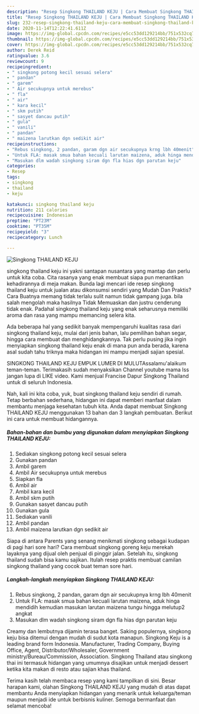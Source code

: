 ```yaml
---
description: "Resep Singkong THAILAND KEJU | Cara Membuat Singkong THAILAND KEJU Yang Bisa Manjain Lidah"
title: "Resep Singkong THAILAND KEJU | Cara Membuat Singkong THAILAND KEJU Yang Bisa Manjain Lidah"
slug: 232-resep-singkong-thailand-keju-cara-membuat-singkong-thailand-keju-yang-bisa-manjain-lidah
date: 2020-11-14T12:22:41.611Z
image: https://img-global.cpcdn.com/recipes/e5cc53dd129214bb/751x532cq70/singkong-thailand-keju-foto-resep-utama.jpg
thumbnail: https://img-global.cpcdn.com/recipes/e5cc53dd129214bb/751x532cq70/singkong-thailand-keju-foto-resep-utama.jpg
cover: https://img-global.cpcdn.com/recipes/e5cc53dd129214bb/751x532cq70/singkong-thailand-keju-foto-resep-utama.jpg
author: Derek Reid
ratingvalue: 3.6
reviewcount: 9
recipeingredient:
- " singkong potong kecil sesuai selera"
- " pandan"
- " garem"
- " Air secukupnya untuk merebus"
- " fla"
- " air"
- " kara kecil"
- " skm putih"
- " sasyet dancau putih"
- " gula"
- " vanili"
- " pandan"
- " maizena larutkan dgn sedikit air"
recipeinstructions:
- "Rebus singkong, 2 pandan, garam dgn air secukupnya krng lbh 40menit"
- "Untuk FLA: masak smua bahan kecuali larutan maizena, aduk hinga mendidih kemudian masukan larutan maizena tungu hingga melutup2 angkat"
- "Masukan dlm wadah singkong siram dgn fla hias dgn parutan keju"
categories:
- Resep
tags:
- singkong
- thailand
- keju

katakunci: singkong thailand keju 
nutrition: 211 calories
recipecuisine: Indonesian
preptime: "PT23M"
cooktime: "PT35M"
recipeyield: "3"
recipecategory: Lunch

---
```



![Singkong THAILAND KEJU](https://img-global.cpcdn.com/recipes/e5cc53dd129214bb/751x532cq70/singkong-thailand-keju-foto-resep-utama.jpg)


singkong thailand keju ini yakni santapan nusantara yang mantap dan perlu untuk kita coba. Cita rasanya yang enak membuat siapa pun menantikan kehadirannya di meja makan.
Bunda lagi mencari ide resep singkong thailand keju untuk jualan atau dikonsumsi sendiri yang Mudah Dan Praktis? Cara Buatnya memang tidak terlalu sulit namun tidak gampang juga. bila salah mengolah maka hasilnya Tidak Memuaskan dan justru cenderung tidak enak. Padahal singkong thailand keju yang enak seharusnya memiliki aroma dan rasa yang mampu memancing selera kita.

Ada beberapa hal yang sedikit banyak mempengaruhi kualitas rasa dari singkong thailand keju, mulai dari jenis bahan, lalu pemilihan bahan segar, hingga cara membuat dan menghidangkannya. Tak perlu pusing jika ingin menyiapkan singkong thailand keju enak di mana pun anda berada, karena asal sudah tahu triknya maka hidangan ini mampu menjadi sajian spesial.

SINGKONG THAILAND KEJU EMPUK LUMER DI MULUTAssalamu&#39;alaikum teman-teman. Terimakasih sudah menyaksikan Channel youtube mama Iss jangan lupa di LIKE video. Kami menjual Francise Dapur Singkong Thailand untuk di seluruh Indonesia.


Nah, kali ini kita coba, yuk, buat singkong thailand keju sendiri di rumah. Tetap berbahan sederhana, hidangan ini dapat memberi manfaat dalam membantu menjaga kesehatan tubuh kita. Anda dapat membuat Singkong THAILAND KEJU menggunakan 13 bahan dan 3 langkah pembuatan. Berikut ini cara untuk membuat hidangannya.

<!--inarticleads1-->

##### Bahan-bahan dan bumbu yang digunakan dalam menyiapkan Singkong THAILAND KEJU:

1. Sediakan  singkong potong kecil sesuai selera
1. Gunakan  pandan
1. Ambil  garem
1. Ambil  Air secukupnya untuk merebus
1. Siapkan  fla
1. Ambil  air
1. Ambil  kara kecil
1. Ambil  skm putih
1. Gunakan  sasyet dancau putih
1. Gunakan  gula
1. Sediakan  vanili
1. Ambil  pandan
1. Ambil  maizena larutkan dgn sedikit air


Siapa di antara Parents yang senang menikmati singkong sebagai kudapan di pagi hari sore hari? Cara membuat singkong goreng keju merekah layaknya yang dijual oleh penjual di pinggir jalan. Setelah itu, singkong thailand sudah bisa kamu sajikan. Itulah resep praktis membuat camilan singkong thailand yang cocok buat teman sore hari. 

<!--inarticleads2-->

##### Langkah-langkah menyiapkan Singkong THAILAND KEJU:

1. Rebus singkong, 2 pandan, garam dgn air secukupnya krng lbh 40menit
1. Untuk FLA: masak smua bahan kecuali larutan maizena, aduk hinga mendidih kemudian masukan larutan maizena tungu hingga melutup2 angkat
1. Masukan dlm wadah singkong siram dgn fla hias dgn parutan keju


Creamy dan lembutnya dijamin terasa banget. Saking populernya, singkong keju bisa ditemui dengan mudah di sudut kota manapun. Singkong Keju is a leading brand form Indonesia. Manufacturer, Trading Company, Buying Office, Agent, Distributor/Wholesaler, Government ministry/Bureau/Commission, Association. Singkong Thailand atau singkong thai ini termasuk hidangan yang umumnya disajikan untuk menjadi dessert ketika kita makan di resto atau sajian khas thailand. 

Terima kasih telah membaca resep yang kami tampilkan di sini. Besar harapan kami, olahan Singkong THAILAND KEJU yang mudah di atas dapat membantu Anda menyiapkan hidangan yang menarik untuk keluarga/teman maupun menjadi ide untuk berbisnis kuliner. Semoga bermanfaat dan selamat mencoba!
